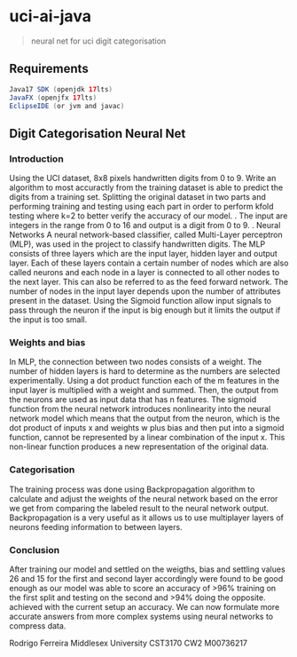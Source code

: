 # uci-ai-java
> neural net for uci digit categorisation

## Requirements
````java
Java17 SDK (openjdk 17lts)
JavaFX (openjfx 17lts)
EclipseIDE (or jvm and javac)
````

## Digit Categorisation Neural Net

### Introduction
Using the UCI dataset, 8x8
pixels handwritten digits from 0
to 9.
Write an algorithm to most
accuractly from the training
dataset is able to predict the
digits from a training set.
Splitting the original dataset in
two parts and performing
training and testing using each
part in order to perform kfold
testing where k=2 to better verify
the accuracy of our model. .
The input are integers in the
range from 0 to 16 and output is
a digit from 0 to 9.
. Neural Networks
A neural network-based
classifier, called Multi-Layer
perceptron (MLP), was used in the
project to classify handwritten
digits. The MLP consists of three
layers which are the input layer,
hidden layer and output layer.
Each of these layers contain a
certain number of nodes which are
also called neurons and each node
in a layer is connected to all other
nodes to the next layer. This can
also be referred to as the feed
forward network. The number of
nodes in the input layer depends
upon the number of attributes
present in the dataset.
Using the Sigmoid function
allow input signals to pass through
the neuron if the input is big
enough but it limits the output if
the input is too small.

### Weights and bias
In MLP, the connection between two
nodes consists of a weight.
The number of hidden layers is hard
to determine as the numbers are
selected experimentally.
Using a dot product function each of
the m features in the input layer is
multiplied with a weight and
summed. Then, the output from the
neurons are used as input data that
has n features.
The sigmoid function from the
neural network introduces nonlinearity into the neural network
model which means that the output
from the neuron, which is the dot
product of inputs x and weights w
plus bias and then put into a sigmoid
function, cannot be represented by a
linear combination of the input x.
This non-linear function produces a
new representation of the original
data.

### Categorisation
The training process was
done using Backpropagation
algorithm to calculate and
adjust the weights of the neural
network based on the error we
get from comparing the labeled
result to the neural network
output.
Backpropagation is a very
useful as it allows us to use
multiplayer layers of neurons
feeding information to between
layers.

### Conclusion
After training our model and
settled on the weigths, bias and
settling values 26 and 15 for the
first and second layer accordingly
were found to be good enough as
our model was able to score an
accuracy of >96% training on the
first split and testing on the
second and >94% doing the
opposite. achieved with the
current setup an accuracy.
We can now formulate more
accurate answers from more
complex systems using neural
networks to compress data.

Rodrigo Ferreira
Middlesex University
CST3170 CW2
M00736217


